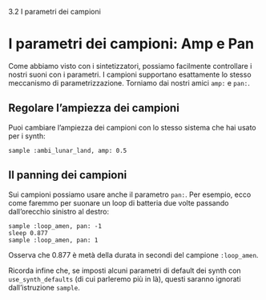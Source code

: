 3.2 I parametri dei campioni

# I parametri dei campioni: Amp e Pan

Come abbiamo visto con i sintetizzatori, possiamo facilmente controllare i nostri suoni con i parametri. I campioni supportano esattamente lo stesso meccanismo di parametrizzazione. Torniamo dai nostri amici `amp:` e `pan:`.

## Regolare l’ampiezza dei campioni

Puoi cambiare l’ampiezza dei campioni con lo stesso sistema che hai usato per i synth:

```
sample :ambi_lunar_land, amp: 0.5
```

## Il panning dei campioni

Sui campioni possiamo usare anche il parametro `pan:`. Per esempio, ecco come faremmo per suonare un loop di batteria due volte passando dall’orecchio sinistro al destro:

```
sample :loop_amen, pan: -1
sleep 0.877
sample :loop_amen, pan: 1
```

Osserva che 0.877 è metà della durata in secondi del campione `:loop_amen`.

Ricorda infine che, se imposti alcuni parametri di default dei synth con `use_synth_defaults` (di cui parleremo più in là), questi saranno ignorati dall’istruzione `sample`.
